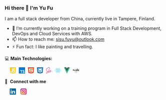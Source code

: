 ### Hi there 👋 I'm Yu Fu

I am a full stack developer from China, currently live in Tampere, Finland.

- 🔭 I’m currently working on a training program in Full Stack Development, DevOps and Cloud Services with AWS.
- 📫 How to reach me: sisu.fuyu@outlook.com
- ⚡ Fun fact: I like painting and travelling.

💻&nbsp;**Main Technologies:**

&nbsp;&nbsp;&nbsp;&nbsp;<img src="imgs/javascript-1.svg" alt="javascript" width="20px" height="20px" style="display: inline-block; margin-right: 5px" />
<img src="imgs/typescript.svg" alt="typescript" width="20px" height="20px" style="display: inline-block; margin-right: 5px" />
<img src="imgs/html-1.svg" alt="html" width="20px" height="20px" style="display: inline-block; margin-right: 5px" />
<img src="imgs/css-3.svg" alt="css" width="20px" height="20px" style="display: inline-block; margin-right: 5px" />
<img src="imgs/sass-1.svg" alt="sass" width="20px" height="20px" style="display: inline-block; margin-right: 5px" />
<img src="imgs/react-2.svg" alt="react" width="20px" height="20px" style="display: inline-block; margin-right: 5px" />
<img src="imgs/vue-9.svg" alt="vue" width="20px" height="20px" style="display: inline-block; margin-right: 5px" />
<img src="imgs/nodejs-2.svg" alt="nodejs" width="20px" height="20px" style="display: inline-block; margin-right: 5px" />

🔗 &nbsp;**Connect with me**

&nbsp;&nbsp;&nbsp;&nbsp;<a href="https://www.linkedin.com/in/yu-fu-0330/"><img src="imgs/linkedin-icon-2.svg" alt="linkedin" width="20px" height="20px" style="display: inline-block; margin-right: 10px"/></a>
<a href="https://www.instagram.com/yu_tangerine/"><img src="imgs/instagram-5.svg" alt="instagram" width="20px" height="20px" /></a>

